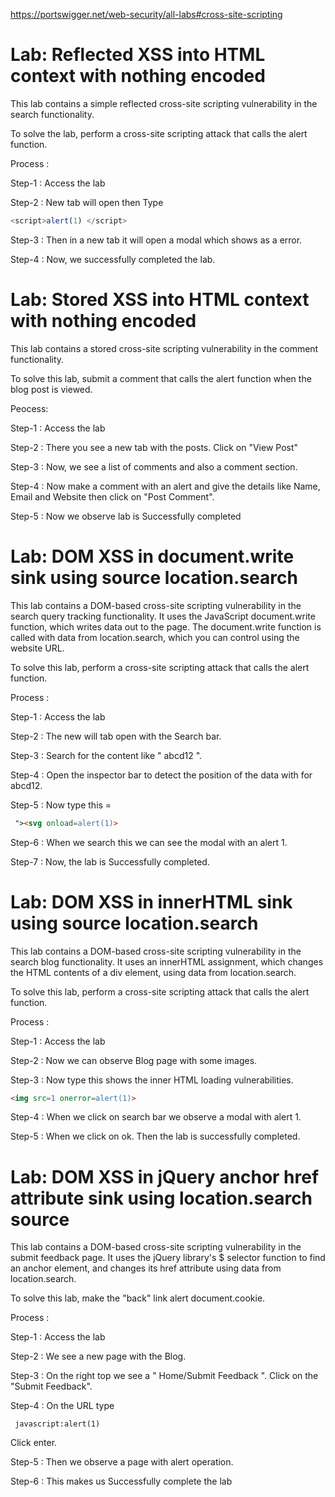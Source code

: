 https://portswigger.net/web-security/all-labs#cross-site-scripting

# Lab: Reflected XSS into HTML context with nothing encoded

This lab contains a simple reflected cross-site scripting vulnerability in the search functionality.

To solve the lab, perform a cross-site scripting attack that calls the alert function.

Process :

Step-1 : Access the lab

Step-2 : New tab will open then Type  
```javascript
<script>alert(1) </script>
``` 

Step-3 : Then in a new tab it will open a modal which shows as a error.

Step-4 : Now, we successfully completed the lab.


# Lab: Stored XSS into HTML context with nothing encoded

This lab contains a stored cross-site scripting vulnerability in the comment functionality.

To solve this lab, submit a comment that calls the alert function when the blog post is viewed. 

Peocess:

Step-1 : Access the lab

Step-2 : There you see a new tab with the posts. Click on "View Post"

Step-3 : Now, we see a list of comments and also a comment section.

Step-4 : Now make a comment with an alert and give the details like Name, Email and Website then click on "Post Comment".

Step-5 : Now we observe lab is Successfully completed


# Lab: DOM XSS in document.write sink using source location.search

This lab contains a DOM-based cross-site scripting vulnerability in the search query tracking functionality. It uses the JavaScript document.write function, which writes data out to the page. The document.write function is called with data from location.search, which you can control using the website URL.

To solve this lab, perform a cross-site scripting attack that calls the alert function. 

Process :

Step-1 : Access the lab 

Step-2 : The new will tab open with the Search bar.

Step-3 : Search for the content like " abcd12 ".

Step-4 : Open the inspector bar to detect the position of the data with for abcd12.

Step-5 : Now type this = 

```html
 "><svg onload=alert(1)> 
```

Step-6 : When we search this we can see the modal with an alert 1. 

Step-7 : Now, the lab is Successfully completed.


# Lab: DOM XSS in innerHTML sink using source location.search

This lab contains a DOM-based cross-site scripting vulnerability in the search blog functionality. It uses an innerHTML assignment, which changes the HTML contents of a div element, using data from location.search.

To solve this lab, perform a cross-site scripting attack that calls the alert function. 

Process :

Step-1 : Access the lab

Step-2 : Now we can observe Blog page with some images.

Step-3 : Now type this shows the inner HTML loading vulnerabilities.
```html
<img src=1 onerror=alert(1)>
``` 

Step-4 : When we click on search bar we observe a modal with alert 1.

Step-5 : When we click on ok. Then the lab is successfully completed.


# Lab: DOM XSS in jQuery anchor href attribute sink using location.search source

This lab contains a DOM-based cross-site scripting vulnerability in the submit feedback page. It uses the jQuery library's $ selector function to find an anchor element, and changes its href attribute using data from location.search.

To solve this lab, make the "back" link alert document.cookie. 

Process :

Step-1 : Access the lab

Step-2 : We see a new page with the Blog.

Step-3 : On the right top we see a  " Home/Submit Feedback ". Click on the "Submit Feedback".

Step-4 : On the URL type 
```url
 javascript:alert(1)
``` 
 Click enter.

Step-5 : Then we observe a page with alert operation.

Step-6 : This makes us Successfully complete the lab

